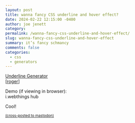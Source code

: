 ```yaml
---
layout: post
title: wanna fancy CSS underline and hover effect?
date: 2024-02-22 12:15:00 -0400
author: joe jenett
category: 
permalink: /wanna-fancy-css-underline-and-hover-effect/
slug: wanna-fancy-css-underline-and-hover-effect
summary: it’s fancy schmancy
comments: false
categories:
  - css
  - generators
---
```

<a title="Underline Generator" href="https://underline-generator.netlify.app/">Underline Generator</a><br>[<a href="https://pinboard.in/u:roger">roger</a>]

Demo (if viewing in browser):  
<span class="fancy-underline">i.webthings hub</span>

Cool!

<a href="https://brid.gy/publish/mastodon"><small>(cross-posted to mastodon)</small></a>